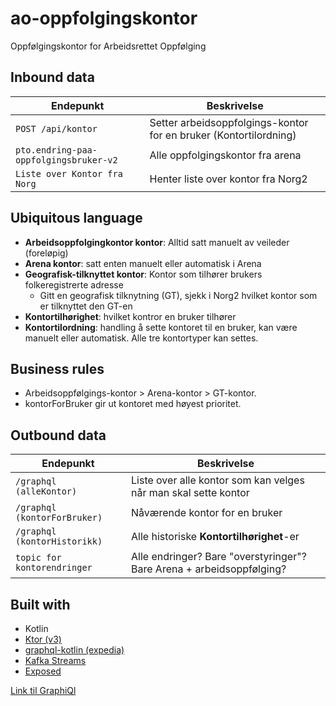 # ao-oppfolgingskontor
Oppfølgingskontor for Arbeidsrettet Oppfølging

## Inbound data
| Endepunkt                              | Beskrivelse                                                       |      
|----------------------------------------|-------------------------------------------------------------------|
| `POST /api/kontor`                     | Setter arbeidsoppfolgings-kontor for en bruker (Kontortilordning) |
| `pto.endring-paa-oppfolgingsbruker-v2` | Alle oppfolgingskontor fra arena                                  |
| `Liste over Kontor fra Norg`           | Henter liste over kontor fra Norg2                                |

## Ubiquitous language
- **Arbeidsoppfolgingkontor kontor**: Alltid satt manuelt av veileder (foreløpig)
- **Arena kontor**: satt enten manuelt eller automatisk i Arena
- **Geografisk-tilknyttet kontor**: Kontor som tilhører brukers folkeregistrerte adresse
  - Gitt en geografisk tilknytning (GT), sjekk i Norg2 hvilket kontor som er tilknyttet den GT-en
- **Kontortilhørighet**: hvilket kontror en bruker tilhører
- **Kontortilordning**: handling å sette kontoret til en bruker, kan være manuelt eller automatisk. Alle tre kontortyper kan settes.

## Business rules
- Arbeidsoppfølgings-kontor > Arena-kontor > GT-kontor. 
- kontorForBruker gir ut kontoret med høyest prioritet.

## Outbound data
| Endepunkt                    | Beskrivelse                                                           |      
|------------------------------|-----------------------------------------------------------------------|
| `/graphql (alleKontor)`      | Liste over alle kontor som kan velges når man skal sette kontor       |
| `/graphql (kontorForBruker)` | Nåværende kontor for en bruker                                        |
| `/graphql (kontorHistorikk)` | Alle historiske **Kontortilhørighet**-er                              |
| `topic for kontorendringer`  | Alle endringer? Bare "overstyringer"? Bare Arena + arbeidsoppfølging? |


## Built with
- Kotlin
- [Ktor (v3)](https://ktor.io/docs/welcome.html)
- [graphql-kotlin (expedia)](https://opensource.expediagroup.com/graphql-kotlin/docs/)
- [Kafka Streams](https://kafka.apache.org/documentation/streams/)
- [Exposed](https://www.jetbrains.com/help/exposed/home.html)

[Link til GraphiQl](https://ao-oppfolgingskontor.intern.dev.nav.no/graphiql)